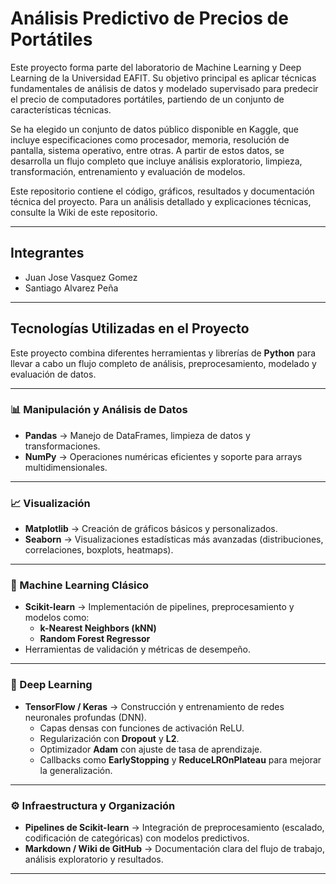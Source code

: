 
# Análisis Predictivo de Precios de Portátiles

Este proyecto forma parte del laboratorio de Machine Learning y Deep Learning de la Universidad EAFIT. Su objetivo principal es aplicar técnicas fundamentales de análisis de datos y modelado supervisado para predecir el precio de computadores portátiles, partiendo de un conjunto de características técnicas.

Se ha elegido un conjunto de datos público disponible en Kaggle, que incluye especificaciones como procesador, memoria, resolución de pantalla, sistema operativo, entre otras. A partir de estos datos, se desarrolla un flujo completo que incluye análisis exploratorio, limpieza, transformación, entrenamiento y evaluación de modelos.

Este repositorio contiene el código, gráficos, resultados y documentación técnica del proyecto. Para un análisis detallado y explicaciones técnicas, consulte la Wiki de este repositorio.

---

## Integrantes

- Juan Jose Vasquez Gomez
- Santiago Alvarez Peña

---

## Tecnologías Utilizadas en el Proyecto

Este proyecto combina diferentes herramientas y librerías de **Python** para llevar a cabo un flujo completo de análisis, preprocesamiento, modelado y evaluación de datos.

---

### 📊 Manipulación y Análisis de Datos
- **Pandas** → Manejo de DataFrames, limpieza de datos y transformaciones.
- **NumPy** → Operaciones numéricas eficientes y soporte para arrays multidimensionales.

---

### 📈 Visualización
- **Matplotlib** → Creación de gráficos básicos y personalizados.
- **Seaborn** → Visualizaciones estadísticas más avanzadas (distribuciones, correlaciones, boxplots, heatmaps).

---

### 🤖 Machine Learning Clásico
- **Scikit-learn** → Implementación de pipelines, preprocesamiento y modelos como:
  - **k-Nearest Neighbors (kNN)**
  - **Random Forest Regressor**
- Herramientas de validación y métricas de desempeño.

---

### 🧠 Deep Learning
- **TensorFlow / Keras** → Construcción y entrenamiento de redes neuronales profundas (DNN).
  - Capas densas con funciones de activación ReLU.
  - Regularización con **Dropout** y **L2**.
  - Optimizador **Adam** con ajuste de tasa de aprendizaje.
  - Callbacks como **EarlyStopping** y **ReduceLROnPlateau** para mejorar la generalización.

---

### ⚙️ Infraestructura y Organización
- **Pipelines de Scikit-learn** → Integración de preprocesamiento (escalado, codificación de categóricas) con modelos predictivos.
- **Markdown / Wiki de GitHub** → Documentación clara del flujo de trabajo, análisis exploratorio y resultados.

---
